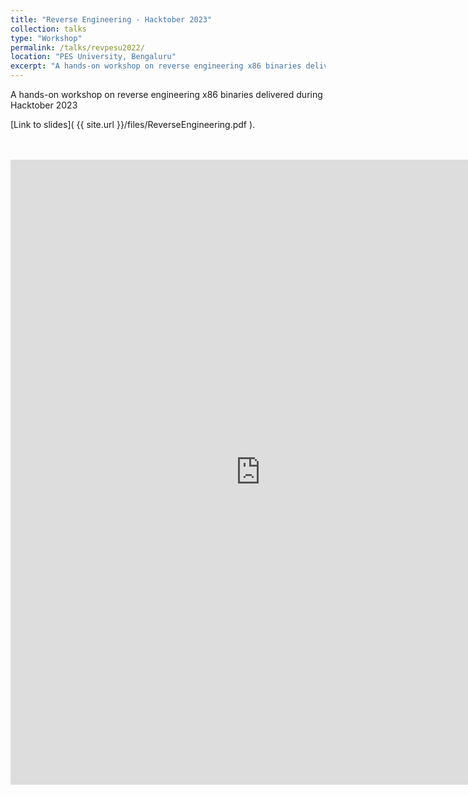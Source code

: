 ```yaml
---
title: "Reverse Engineering - Hacktober 2023"
collection: talks
type: "Workshop"
permalink: /talks/revpesu2022/ 
location: "PES University, Bengaluru"
excerpt: "A hands-on workshop on reverse engineering x86 binaries delivered during Hacktober 2023"
---
```


A hands-on workshop on reverse engineering x86 binaries delivered during Hacktober 2023

[Link to slides]( {{ site.url }}/files/ReverseEngineering.pdf ).

<br>
<br>

<iframe src="https://docs.google.com/gview?url=https://gaganchandan.com/files/ReverseEngineering.pdf&embedded=true" style="width:800px; height:1000px;" frameborder="0"></iframe>
